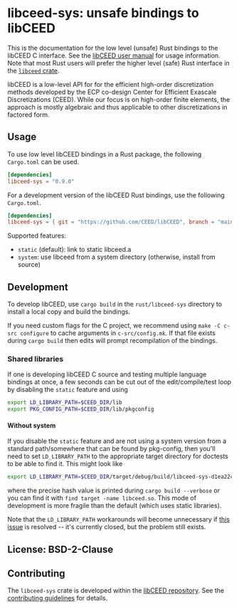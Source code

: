 # libceed-sys: unsafe bindings to libCEED

This is the documentation for the low level (unsafe) Rust bindings to the libCEED C
interface. See the [libCEED user manual](https://libceed.readthedocs.io) for usage
information. Note that most Rust users will prefer the higher level (safe) Rust
interface in the [`libceed` crate](https://docs.rs/libceed).

libCEED is a low-level API for for the efficient high-order discretization methods
developed by the ECP co-design Center for Efficient Exascale Discretizations (CEED).
While our focus is on high-order finite elements, the approach is mostly algebraic
and thus applicable to other discretizations in factored form.

## Usage

To use low level libCEED bindings in a Rust package, the following `Cargo.toml`
can be used.
```toml
[dependencies]
libceed-sys = "0.9.0"
```

For a development version of the libCEED Rust bindings, use the following `Cargo.toml`.
```toml
[dependencies]
libceed-sys = { git = "https://github.com/CEED/libCEED", branch = "main" }
```

Supported features:
* `static` (default): link to static libceed.a
* `system`: use libceed from a system directory (otherwise, install from source)

## Development

To develop libCEED, use `cargo build` in the `rust/libceed-sys` directory to
install a local copy and build the bindings.

If you need custom flags for the C project, we recommend using `make -C c-src
configure` to cache arguments in `c-src/config.mk`. If that file exists during
`cargo build` then edits will prompt recompilation of the bindings.

### Shared libraries
If one is developing libCEED C source and testing multiple language bindings at
once, a few seconds can be cut out of the edit/compile/test loop by disabling
the `static` feature and using

```bash
export LD_LIBRARY_PATH=$CEED_DIR/lib
export PKG_CONFIG_PATH=$CEED_DIR/lib/pkgconfig
```

#### Without system
If you disable the `static` feature and are not using a system version from a
standard path/somewhere that can be found by pkg-config, then you'll need to set
`LD_LIBRARY_PATH` to the appropriate target directory for doctests to be able to
find it. This might look like

```bash
export LD_LIBRARY_PATH=$CEED_DIR/target/debug/build/libceed-sys-d1ea22c6e1ad3f23/out/lib
```

where the precise hash value is printed during `cargo build --verbose` or you
can find it with `find target -name libceed.so`. This mode of development is
more fragile than the default (which uses static libraries).

Note that the `LD_LIBRARY_PATH` workarounds will become unnecessary if [this
issue](https://github.com/rust-lang/cargo/issues/1592) is resolved -- it's
currently closed, but the problem still exists.

## License: BSD-2-Clause

## Contributing

The `libceed-sys` crate is developed within the [libCEED
repository](https://github.com/CEED/libCEED). See the [contributing
guidelines](https://libceed.readthedocs.io/en/latest/CONTRIBUTING/) for details.
